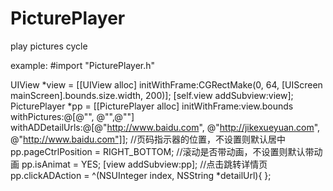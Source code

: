 # PicturePlayer
play pictures cycle

example:
#import "PicturePlayer.h"

UIView *view = [[UIView alloc] initWithFrame:CGRectMake(0, 64, [UIScreen mainScreen].bounds.size.width, 200)];
        [self.view addSubview:view];
    PicturePlayer *pp = [[PicturePlayer alloc] initWithFrame:view.bounds withPictures:@[@"", @"",@""] withADDetailUrls:@[@"http://www.baidu.com", @"http://jikexueyuan.com", @"http://www.baidu.com"]];
    //页码指示器的位置，不设置则默认居中
    pp.pageCtrlPosition = RIGHT_BOTTOM;
    //滚动是否带动画，不设置则默认带动画
    pp.isAnimat = YES;
    [view addSubview:pp];
    //点击跳转详情页
    pp.clickADAction = ^(NSUInteger index, NSString *detailUrl){
    };
